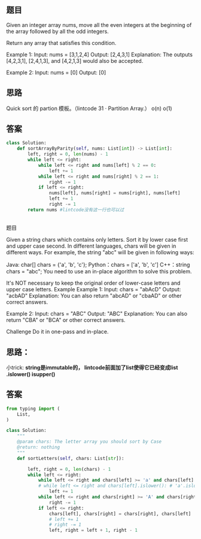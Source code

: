 ## 题目
Given an integer array nums, move all the even integers at the beginning of the array followed by all the odd integers.

Return any array that satisfies this condition.



Example 1:
Input: nums = [3,1,2,4]
Output: [2,4,3,1]
Explanation: The outputs [4,2,3,1], [2,4,1,3], and [4,2,1,3] would also be accepted.

Example 2:
Input: nums = [0]
Output: [0]
## 思路
Quick sort 的 partion 模板。（lintcode 31 · Partition Array.）
o(n)   o(1)
## 答案
``` Python
class Solution:
    def sortArrayByParity(self, nums: List[int]) -> List[int]:
        left, right = 0, len(nums) - 1
        while left <= right:
            while left <= right and nums[left] % 2 == 0:
                left += 1
            while left <= right and nums[right] % 2 == 1:
                right -= 1
            if left <= right:
                nums[left], nums[right] = nums[right], nums[left]
                left += 1
                right -= 1
        return nums #lintcode没有这一行也可以过

```

## 
题目


Given a string chars which contains only letters. Sort it by lower case first and upper case second.
In different languages, chars will be given in different ways. For example, the string "abc" will be given in following ways:

Java: char[] chars = {'a', 'b', 'c'};
Python：chars = ['a', 'b', 'c']
C++：string chars = "abc";
You need to use an in-place algorithm to solve this problem.

It's NOT necessary to keep the original order of lower-case letters and upper case letters.
Example
Example 1:
Input:
chars = "abAcD"
Output:
"acbAD"
Explanation:
You can also return "abcAD" or "cbaAD" or other correct answers.

Example 2:
Input:
chars = "ABC"
Output:
"ABC"
Explanation:
You can also return "CBA" or "BCA" or other correct answers.

Challenge
Do it in one-pass and in-place.
## 思路：
小trick:
**string是immutable的， lintcode前面加了list使得它已经变成list**
**.islower()  isupper()**

## 答案
```python
from typing import (
    List,
)

class Solution:
    """
    @param chars: The letter array you should sort by Case
    @return: nothing
    """
    def sortLetters(self, chars: List[str]):

        left, right = 0, len(chars) - 1
        while left <= right: 
            while left <= right and chars[left] >= 'a' and chars[left] <= 'z':#'b' >= 'a' Ture
            # while left <= right and chars[left].islower(): # 'a'.islower() True
                left += 1
            while left <= right and chars[right] >= 'A' and chars[right] <= 'Z':
                right -= 1
            if left <= right:
                chars[left], chars[right] = chars[right], chars[left]
                # left += 1
                # right -= 1
                left, right = left + 1, right - 1
  
```
